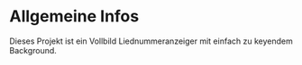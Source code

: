 # Allgemeine Infos
Dieses Projekt ist ein Vollbild Liednummeranzeiger mit einfach zu keyendem Background.